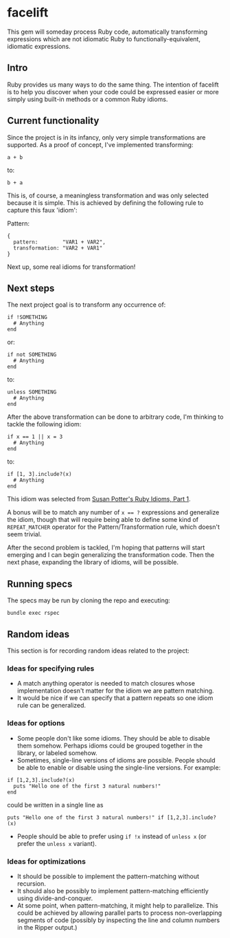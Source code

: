 # facelift

This gem will someday process Ruby code, automatically transforming expressions which are not idiomatic Ruby to functionally-equivalent, idiomatic expressions.

## Intro

Ruby provides us many ways to do the same thing. The intention of facelift is
to help you discover when your code could be expressed easier or more simply
using built-in methods or a common Ruby idioms.

## Current functionality

Since the project is in its infancy, only very simple transformations are supported. As a proof of concept, I've implemented transforming:

```
a + b
```
to:

```
b + a
```
This is, of course, a meaningless transformation and was only selected because it is simple. This is achieved by defining the following rule to capture this faux 'idiom':

Pattern:

```
{
  pattern:        "VAR1 + VAR2",
  transformation: "VAR2 + VAR1"
}
```

Next up, some real idioms for transformation!

## Next steps

The next project goal is to transform any occurrence of:

```
if !SOMETHING
  # Anything
end
```
or:

```
if not SOMETHING
  # Anything
end
```
to:

```
unless SOMETHING
  # Anything
end
```

After the above transformation can be done to arbitrary code, I'm thinking to tackle the following idiom:

```
if x == 1 || x = 3
  # Anything
end
```
to:

```
if [1, 3].include?(x)
  # Anything
end
```

This idiom was selected from [Susan Potter's Ruby Idioms, Part 1](http://geek.susanpotter.net/2007/01/ruby-idioms-part-1.html).

A bonus will be to match any number of `x == ?` expressions and generalize the idiom, though that will require being able to define some kind of `REPEAT_MATCHER` operator for the Pattern/Transformation rule, which doesn't seem trivial.

After the second problem is tackled, I'm hoping that patterns will start emerging and I can begin generalizing the transformation code. Then the next phase, expanding the library of idioms, will be possible.

## Running specs

The specs may be run by cloning the repo and executing:

```
bundle exec rspec
```

## Random ideas

This section is for recording random ideas related to the project:

### Ideas for specifying rules

- A match anything operator is needed to match closures whose implementation doesn't matter for the idiom we are pattern matching.
- It would be nice if we can specify that a pattern repeats so one idiom rule can be generalized.

### Ideas for options

- Some people don't like some idioms. They should be able to disable them somehow. Perhaps idioms could be grouped together in the library, or labeled somehow.
- Sometimes, single-line versions of idioms are possible. People should be able to enable or disable using the single-line versions. For example:

```
if [1,2,3].include?(x)
  puts "Hello one of the first 3 natural numbers!"
end
```

could be written in a single line as

```
puts "Hello one of the first 3 natural numbers!" if [1,2,3].include?(x)
```

- People should be able to prefer using `if !x` instead of `unless x` (or prefer the `unless x` variant).

### Ideas for optimizations

- It should be possible to implement the pattern-matching without recursion.
- It should also be possibly to implement pattern-matching efficiently using divide-and-conquer.
- At some point, when pattern-matching, it might help to parallelize. This could be achieved by allowing parallel parts to process non-overlapping segments of code (possibly by inspecting the line and column numbers in the Ripper output.)


